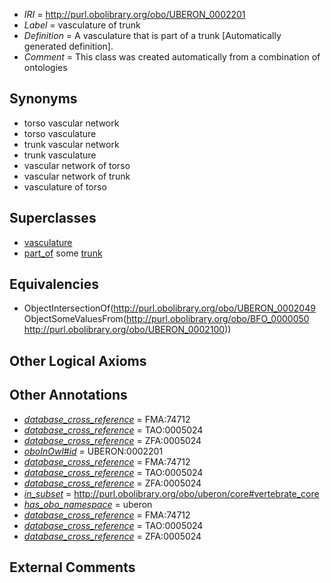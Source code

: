  * *IRI* = http://purl.obolibrary.org/obo/UBERON_0002201
 * *Label* = vasculature of trunk
 * *Definition* = A vasculature that is part of a trunk [Automatically generated definition].
 * *Comment* = This class was created automatically from a combination of ontologies

## Synonyms

 * torso vascular network
 * torso vasculature
 * trunk vascular network
 * trunk vasculature
 * vascular network of torso
 * vascular network of trunk
 * vasculature of torso

## Superclasses

 * [vasculature](../../UBERON/49/UBERON_0002049.md)
 * [part_of](../../BFO/50/BFO_0000050.md) some [trunk](../../UBERON/00/UBERON_0002100.md)

## Equivalencies

 * ObjectIntersectionOf(<http://purl.obolibrary.org/obo/UBERON_0002049> ObjectSomeValuesFrom(<http://purl.obolibrary.org/obo/BFO_0000050> <http://purl.obolibrary.org/obo/UBERON_0002100>))

## Other Logical Axioms


## Other Annotations

 * *[database_cross_reference](../../ef/oboInOwl#hasDbXref.md)* = FMA:74712
 * *[database_cross_reference](../../ef/oboInOwl#hasDbXref.md)* = TAO:0005024
 * *[database_cross_reference](../../ef/oboInOwl#hasDbXref.md)* = ZFA:0005024
 * *[oboInOwl#id](../../id/oboInOwl#id.md)* = UBERON:0002201
 * *[database_cross_reference](../../ef/oboInOwl#hasDbXref.md)* = FMA:74712
 * *[database_cross_reference](../../ef/oboInOwl#hasDbXref.md)* = TAO:0005024
 * *[database_cross_reference](../../ef/oboInOwl#hasDbXref.md)* = ZFA:0005024
 * *[in_subset](../../et/oboInOwl#inSubset.md)* = http://purl.obolibrary.org/obo/uberon/core#vertebrate_core
 * *[has_obo_namespace](../../ce/oboInOwl#hasOBONamespace.md)* = uberon
 * *[database_cross_reference](../../ef/oboInOwl#hasDbXref.md)* = FMA:74712
 * *[database_cross_reference](../../ef/oboInOwl#hasDbXref.md)* = TAO:0005024
 * *[database_cross_reference](../../ef/oboInOwl#hasDbXref.md)* = ZFA:0005024

## External Comments

